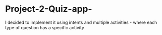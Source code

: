 # Project-2-Quiz-app-
I decided to implement it using intents and multiple activities - where each type of question has a specific activity
